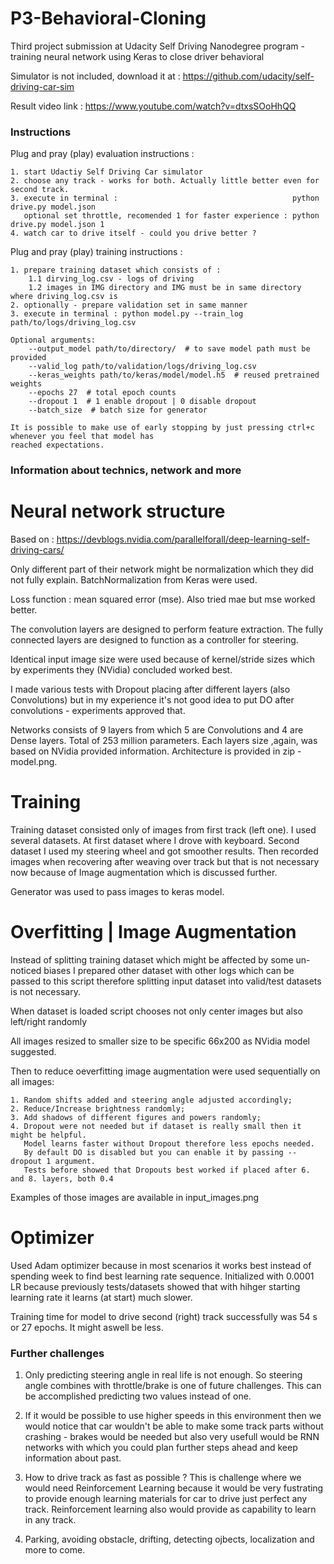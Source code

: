# P3-Behavioral-Cloning
Third project submission at Udacity Self Driving Nanodegree program - training neural network using Keras to close driver behavioral 

Simulator is not included, download it at : https://github.com/udacity/self-driving-car-sim

Result video link : https://www.youtube.com/watch?v=dtxsSOoHhQQ

### Instructions ###

Plug and pray (play) evaluation instructions :

	1. start Udactiy Self Driving Car simulator
	2. choose any track - works for both. Actually little better even for second track.
	3. execute in terminal :                                       python drive.py model.json
	   optional set throttle, recomended 1 for faster experience : python drive.py model.json 1
	4. watch car to drive itself - could you drive better ?

Plug and pray (play) training instructions :
	
	1. prepare training dataset which consists of :
		1.1 dirving_log.csv - logs of driving
		1.2 images in IMG directory and IMG must be in same directory where driving_log.csv is
	2. optionally - prepare validation set in same manner
	3. execute in terminal : python model.py --train_log path/to/logs/driving_log.csv
	
	Optional arguments:
		--output_model path/to/directory/  # to save model path must be provided
		--valid_log path/to/validation/logs/driving_log.csv
		--keras_weights path/to/keras/model/model.h5  # reused pretrained weights
		--epochs 27  # total epoch counts
		--dropout 1  # 1 enable dropout | 0 disable dropout
		--batch_size  # batch size for generator
	
	It is possible to make use of early stopping by just pressing ctrl+c whenever you feel that model has
	reached expectations.

### Information about technics, network and more ###

# Neural network structure  #

  Based on : https://devblogs.nvidia.com/parallelforall/deep-learning-self-driving-cars/

  Only different part of their network might be normalization which they did not fully explain.
  BatchNormalization from Keras were used.
  
  Loss function : mean squared error (mse). Also tried mae but mse worked better.

  The convolution layers are designed to perform feature extraction. The fully connected layers are designed
  to function as a controller for steering.

  Identical input image size were used because of kernel/stride sizes which by experiments they (NVidia) concluded
  worked best.
  
  I made various tests with Dropout placing after different layers (also Convolutions) but in my experience
  it's not good idea to put DO after convolutions - experiments approved that.

  Networks consists of 9 layers from which 5 are Convolutions and 4 are Dense layers. Total of 253 million parameters.
  Each layers size ,again, was based on NVidia provided information. Architecture is provided in zip - model.png.

# Training #

Training dataset consisted only of images from first track (left one). I used several datasets. 
At first dataset where I drove with keyboard. Second dataset I used my steering wheel and got smoother results.
Then recorded images when recovering after weaving over track but that is not necessary now because of Image
augmentation which is discussed further.

Generator was used to pass images to keras model.

# Overfitting | Image Augmentation #

Instead of splitting training dataset which might be affected by some un-noticed biases
I prepared other dataset with other logs which can be passed to this script therefore splitting
input dataset into valid/test datasets is not necessary.

When dataset is loaded script chooses not only center images but also left/right randomly

All images resized to smaller size to be specific 66x200 as NVidia model suggested.

Then to reduce oeverfitting image augmentation were used sequentially on all images:
    
    1. Random shifts added and steering angle adjusted accordingly;
    2. Reduce/Increase brightness randomly;
    3. Add shadows of different figures and powers randomly;
    4. Dropout were not needed but if dataset is really small then it might be helpful.
       Model learns faster without Dropout therefore less epochs needed.
       By default DO is disabled but you can enable it by passing --dropout 1 argument.
       Tests before showed that Dropouts best worked if placed after 6. and 8. layers, both 0.4

Examples of those images are available in input_images.png

# Optimizer #

Used Adam optimizer because in most scenarios it works best instead of spending week to find
best learning rate sequence. Initialized with 0.0001 LR because previously tests/datasets showed that with
hihger starting learning rate it learns (at start) much slower.

Training time for model to drive second (right) track successfully was 54 s or 27 epochs. It might aswell be less.

### Further challenges ###

1. Only predicting steering angle in real life is not enough. So steering angle combines with throttle/brake is one
   of future challenges. This can be accomplished predicting two values instead of one.

2. If it would be possible to use higher speeds in this environment then we would notice that car wouldn't be able to
   make some track parts without crashing - brakes would be needed but also very usefull would be RNN networks
   with which you could plan further steps ahead and keep information about past.
   
3. How to drive track as fast as possible ? This is challenge where we would need Reinforcement Learning because
   it would be very fustrating to provide enough learning materials for car to drive just perfect any track.
   Reinforcement learning also would provide as capability to learn in any track.
   
4. Parking, avoiding obstacle, drifting, detecting ojbects, localization and more to come.

